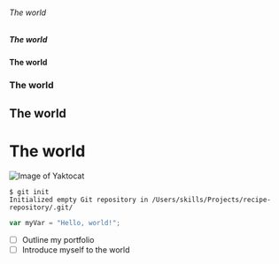 ###### The world 
##### The world 
#### The world 
### The world 
## The world 
# The world 

![Image of Yaktocat](https://octodex.github.com/images/yaktocat.png)

```
$ git init
Initialized empty Git repository in /Users/skills/Projects/recipe-repository/.git/
```

``` javascript
var myVar = "Hello, world!";
```
- [ ] Outline my portfolio
- [ ] Introduce myself to the world

